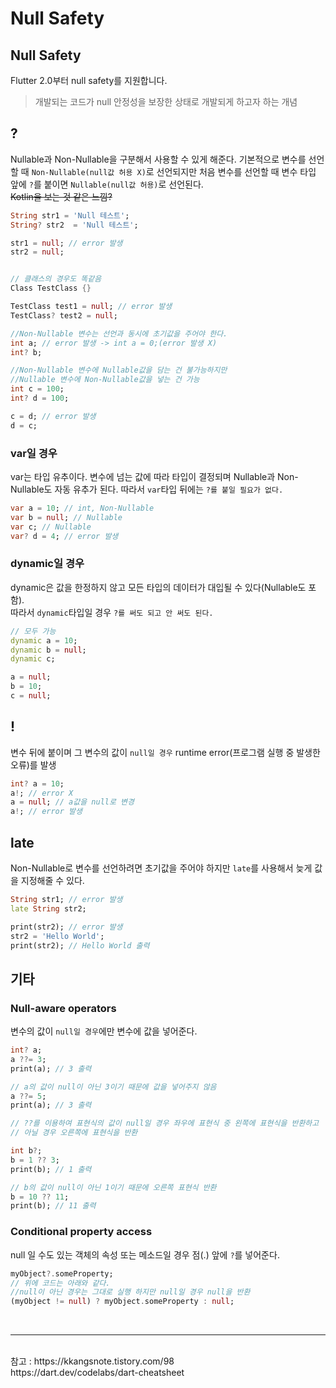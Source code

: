 # Null Safety

## Null Safety
Flutter 2.0부터 null safety를 지원합니다. 
> 개발되는 코드가 null 안정성을 보장한 상태로 개발되게 하고자 하는 개념

## ?
Nullable과 Non-Nullable을 구분해서 사용할 수 있게 해준다.
기본적으로 변수를 선언할 때 `Non-Nullable(null값 허용 X)`로 선언되지만 처음 변수를 선언할 때 변수 타입 앞에 `?`를 붙이면 `Nullable(null값 허용)`로 선언된다.<br>
~~Kotlin을 보는 것 같은 느낌?~~
```dart
String str1 = 'Null 테스트';
String? str2  = 'Null 테스트';

str1 = null; // error 발생
str2 = null;


// 클래스의 경우도 똑같음
Class TestClass {}

TestClass test1 = null; // error 발생
TestClass? test2 = null;

//Non-Nullable 변수는 선언과 동시에 초기값을 주어야 한다.
int a; // error 발생 -> int a = 0;(error 발생 X)
int? b;

//Non-Nullable 변수에 Nullable값을 담는 건 불가능하지만
//Nullable 변수에 Non-Nullable값을 넣는 건 가능
int c = 100;
int? d = 100;

c = d; // error 발생
d = c;
```

### var일 경우
var는 타입 유추이다. 변수에 넘는 값에 따라 타입이 결정되며 Nullable과 Non-Nullable도 자동 유추가 된다.
따라서 `var`타입 뒤에는 `?를 붙일 필요가 없다.`
```dart
var a = 10; // int, Non-Nullable
var b = null; // Nullable
var c; // Nullable
var? d = 4; // error 발생
```

### dynamic일 경우
dynamic은 값을 한정하지 않고 모든 타입의 데이터가 대입될 수 있다(Nullable도 포함).<br>
따라서 `dynamic`타입일 경우 `?를 써도 되고 안 써도 된다.`
```dart
// 모두 가능
dynamic a = 10;
dynamic b = null;
dynamic c;

a = null;
b = 10;
c = null;
```

## !
변수 뒤에 붙이며 그 변수의 값이 `null일 경우` runtime error(프로그램 실행 중 발생한 오류)를 발생
```dart
int? a = 10;
a!; // error X
a = null; // a값을 null로 변경
a!; // error 발생
```

## late
Non-Nullable로 변수를 선언하려면 초기값을 주어야 하지만 `late`를 사용해서 늦게 값을 지정해줄 수 있다.
```dart
String str1; // error 발생
late String str2;

print(str2); // error 발생
str2 = 'Hello World';
print(str2); // Hello World 출력
```

## 기타

### Null-aware operators
변수의 값이 `null일 경우`에만 변수에 값을 넣어준다.
```dart
int? a;
a ??= 3;
print(a); // 3 출력

// a의 값이 null이 아닌 3이기 때문에 값을 넣어주지 않음
a ??= 5;
print(a); // 3 출력

// ??를 이용하여 표현식의 값이 null일 경우 좌우에 표현식 중 왼쪽에 표현식을 반환하고
// 아닐 경우 오른쪽에 표현식을 반환 

int b?;
b = 1 ?? 3;
print(b); // 1 출력

// b의 값이 null이 아닌 1이기 때문에 오른쪽 표현식 반환
b = 10 ?? 11; 
print(b); // 11 출력
```

### Conditional property access
null 일 수도 있는 객체의 속성 또는 메소드일 경우 점(.) 앞에 `?`를 넣어준다.
```dart
myObject?.someProperty;
// 위에 코드는 아래와 같다.
//null이 아닌 경우는 그대로 실행 하지만 null일 경우 null을 반환
(myObject != null) ? myObject.someProperty : null;
```
<br>

---
<br>
참고 : https://kkangsnote.tistory.com/98<br>
https://dart.dev/codelabs/dart-cheatsheet




